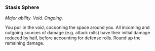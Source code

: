 ### Stasis Sphere

_Major ability. Void. Ongoing._

You pull in the void, cocooning the space around you. All incoming and outgoing sources of damage (e.g. attack rolls) have their initial damage reduced by half, before accounting for defense rolls. Round up the remaining damage.
